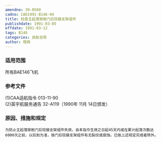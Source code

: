 ```yaml
---
amendno: 39-0560  
cadno: CAD1991-B146-04  
title: 检查主起落架舱门后铰接支架组件  
publishdate: 1991-03-05  
effdate: 1991-03-12  
tags: B146  
categories: 民航总局  
author: 程辉  
---
```

  
### 适用范围  
所有BAE146飞机  
  
<!--more-->  
### 参考文件  
(1)CAA适航指令 013-11-90  
    (2)英宇航服务通告 32-A119（1990年 11月 14日颁发）  
  
### 原因、措施和规定  
    为防止主起落架舱门后铰接支架组件失效，自本指令生效之日起45天内或在累计起落次数达6000次之前，以后到为准，按门后铰接支架组件有无裂纹或腐蚀。已按上述规定完成者除外。  
